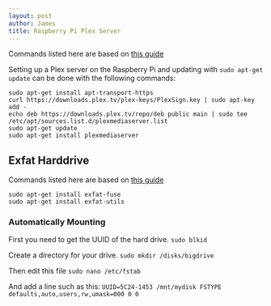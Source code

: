 ```yaml
---
layout: post
author: James
title: Raspberry Pi Plex Server
---
```

Commands listed here are based on [this guide](https://pimylifeup.com/raspberry-pi-plex-server/)

Setting up a Plex server on the Raspberry Pi and updating with `sudo apt-get update` can be done with the following commands:
```
sudo apt-get install apt-transport-https
curl https://downloads.plex.tv/plex-keys/PlexSign.key | sudo apt-key add -
echo deb https://downloads.plex.tv/repo/deb public main | sudo tee /etc/apt/sources.list.d/plexmediaserver.list
sudo apt-get update
sudo apt-get install plexmediaserver
```

## Exfat Harddrive
Commands listed here are based on [this guide](https://www.raspberrypi.org/documentation/configuration/external-storage.md)

```
sudo apt-get install exfat-fuse
sudo apt-get install exfat-utils
```

### Automatically Mounting

First you need to get the UUID of the hard drive.
`sudo blkid`

Create a directory for your drive.
`sudo mkdir /disks/bigdrive`

Then edit this file
`sudo nano /etc/fstab`

And add a line such as this: `UUID=5C24-1453 /mnt/mydisk FSTYPE defaults,auto,users,rw,umask=000 0 0`
